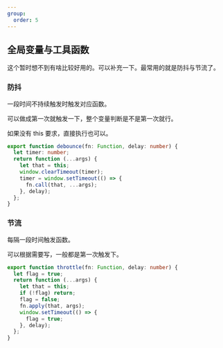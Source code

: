 ```yaml
---
group:
  order: 5
---
```


## 全局变量与工具函数

这个暂时想不到有啥比较好用的。可以补充一下。最常用的就是防抖与节流了。

### 防抖

一段时间不持续触发时触发对应函数。

可以做成第一次就触发一下，整个变量判断是不是第一次就行。

如果没有 this 要求，直接执行也可以。

```ts
export function debounce(fn: Function, delay: number) {
  let timer: number;
  return function (...args) {
    let that = this;
    window.clearTimeout(timer);
    timer = window.setTimeout(() => {
      fn.call(that, ...args);
    }, delay);
  };
}
```

### 节流

每隔一段时间触发函数。

可以根据需要写，一般都是第一次触发下。

```ts
export function throttle(fn: Function, delay: number) {
  let flag = true;
  return function (...args) {
    let that = this;
    if (!flag) return;
    flag = false;
    fn.apply(that, args);
    window.setTimeout(() => {
      flag = true;
    }, delay);
  };
}
```
